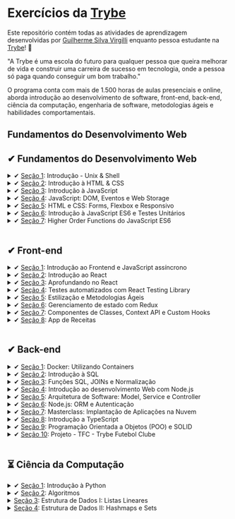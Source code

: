 # Exercícios da [Trybe](https://www.betrybe.com/)

Este repositório contém todas as atividades de aprendizagem desenvolvidas por [Guilherme Silva Virgilli](https://www.linkedin.com/in/gsvirgilli/) enquanto pessoa estudante na [Trybe](https://www.betrybe.com/)! :rocket:

"A Trybe é uma escola do futuro para qualquer pessoa que queira melhorar de vida e construir uma carreira de sucesso em tecnologia, onde a pessoa só paga quando conseguir um bom trabalho."

O programa conta com mais de 1.500 horas de aulas presenciais e online, aborda introdução ao desenvolvimento de software, front-end, back-end, ciência da computação, engenharia de software, metodologias ágeis e habilidades comportamentais.

## Fundamentos do Desenvolvimento Web

<summary><h2 class="done">✔ Fundamentos do Desenvolvimento Web</h2></summary>

  <details>
    <summary>✔ <a href="https://github.com/gsvirgilli/trybe-exercicios/tree/main/01.%20Fundamentos/01.%20Unix%2C%20Shell%20e%20Git" class="done">Seção 1</a>: Introdução - Unix & Shell</summary>

  - [X] 1.1 - Unix e shell
  - [X] 1.2 - Git - O que é e para que serve
  - [X] 1.3 - Git e Github - Entendendo os comandos
  </details>

  <details>
    <summary>✔ <a href="https://github.com/gsvirgilli/trybe-exercicios/tree/main/01.%20Fundamentos/02.%20Introdu%C3%A7%C3%A3o%20%C3%A0%20HTML%20%26%20CSS" class="done">Seção 2</a>: Introdução à HTML & CSS</summary>

  - [x] 2.1 - Estruturas de página
  - [x] 2.2 - Primeiros passos em CSS
  - [X] 2.3 - Seletores e posicionamento
  - [X] 2.4 - HTML Semântico
  - [X] 2.5 - Projeto - Lessons Learned
  </details>

  <details>
    <summary>✔ <a href="https://github.com/gsvirgilli/trybe-exercicios/tree/main/01.%20Fundamentos/03.%20Introdu%C3%A7%C3%A3o%20%C3%A0%20JavaScript" class="done">Seção 3</a>: Introdução à JavaScript</summary>

  - [X] 3.1 - Primeiros passos
  - [X] 3.2 - Array e loop For
  - [X] 3.3 - Funções
  - [X] 3.4 - Objetos
  - [X] 3.5 - ES6 - let, const, arrow functions e template literals
  - [X] 3.6 - Projeto - Playground Functions
  </details>

  <details>
    <summary>✔ <a href="https://github.com/gsvirgilli/trybe-exercicios/tree/main/01.%20Fundamentos/04.%20JavaScript%3A%20DOM%2C%20Eventos%20e%20Web%20Storage" class="done">Seção 4</a>: JavaScript: DOM, Eventos e Web Storage</summary>

  - [X] 4.1 - DOM e seletores
  - [X] 4.2 - Trabalhando com elementos
  - [X] 4.3 - Eventos
  - [X] 4.4 - Web Storage
  - [X] 4.6 - Projeto - Arte com Pixels
  - [x] 4.7 - Projetos Bônus
  </details>

  <details>
    <summary>✔ <a href="https://github.com/gsvirgilli/trybe-exercicios/tree/main/01.%20Fundamentos/05.%20HTML%20e%20CSS%3A%20Forms%2C%20Flexbox%20e%20Responsivo" class="done">Seção 5</a>: HTML e CSS: Forms, Flexbox e Responsivo</summary>

  - [X] 5.1 - HTML & CSS - Forms
  - [X] 5.2 - Bibliotecas JavaScript e Frameworks CSS
  - [x] 5.3 - CSS Flexbox - Parte 1
  - [X] 5.4 - CSS Flexbox - Parte 2
  - [X] 5.5 - CSS Responsivo - Mobile First
  - [X] 5.6 - Projeto - Trybewarts
  </details>

  <details>
    <summary>✔ <a href="https://github.com/gsvirgilli/trybe-exercicios/tree/main/01.%20Fundamentos/06.%20Introdu%C3%A7%C3%A3o%20%C3%A0%20JavaScript%20ES6%20e%20Testes%20Unit%C3%A1rios" class="done">Seção 6</a>: Introdução à JavaScript ES6 e Testes Unitários</summary>

  - [X] 6.1 - Fluxo de exceções e manipulação de objetos
  - [X] 6.2 - Primeiros passos em Jest
  - [X] 6.3 - Matchers e cobertura de código
  - [X] 6.4 - Projeto - JavaScript Testes Unitários
  </details>
  
 <details>
 <summary>✔ <a href="https://github.com/gsvirgilli/trybe-exercicios/tree/main/01.%20Fundamentos/07.%20Highter%20Order%20Functions%20do%20JavaScrip%20ES6" class="doing">Seção 7</a>: Higher Order Functions do JavaScript ES6</summary>

  - [X] 7.1 - Introdução a Higher Order Functions
  - [X] 7.2 - Higher Order Functions - sort e map
  - [X] 7.3 - Higher Order Functions - filter e reduce
  - [X] 7.4 - JavaScript ES6 - spread operator, rest parameters e object destructuring
  - [X] 7.5 - JavaScript ES6 - Array destructuring, Default destructuring, Object property shorthand, e default parameters
  - [X] 7.6 - Projeto - Zoo functions
 </details>
 
<br>

 <summary><h2 class="done">✔ Front-end</h2></summary>
  
<details>
 <summary>✔ <a href="https://github.com/gsvirgilli/trybe-exercicios/tree/main/02.%20Front-end/01.%20Introdu%C3%A7%C3%A3o%20ao%20Frontend%20e%20JavaScript%20" class="toDo">Seção 1</a>: Introdução ao Frontend e JavaScript assíncrono</summary>

  - [X] 1.1 - Ambiente de desenvolvimento
  - [X] 1.2 - JavaScript Assíncrono - Promises e fetch
  - [X] 1.3 - Prática - Casa de câmbio
  - [X] 1.4 - Async, await e testes assíncronos
  - [X] 1.5 - Projeto - iChoveu
</details>

  <details>
    <summary>✔ <a href="https://github.com/gsvirgilli/trybe-exercicios/tree/main/02.%20Front-end/02.%20Introdu%C3%A7%C3%A3o%20ao%20React" class="toDo">Seção 2</a>: Introdução ao React</summary>

  - [X] 2.1 - Introdução ao React e ao TypeScript 
  - [X] 2.2 - Componentes React e Props
  - [X] 2.3 - Avançando em componentes
  - [X] 2.4 - Revisão - Solar System
  - [X] 2.5 - Estados e eventos
  - [X] 2.6 - Formilários
  - [X] 2.7 - Revisão - Store Back Office
  - [X] 2.8 - Projeto - Password Manager
  </details>

  <details>
    <summary>✔ <a href="https://github.com/gsvirgilli/trybe-exercicios/tree/main/02.%20Front-end/03.%20Aprofundando%20no%20React" class="toDo">Seção 3</a>: Aprofundando no React</summary>

  - [X] 3.1 - React Router
  - [X] 3.2 - useEffect
  - [X] 3.3 - Revisão - Clonando o Twitter
  - [X] 3.4 - Projeto - Trybetunes
  </details>

  <details>
    <summary>✔ <a href="https://github.com/gsvirgilli/trybe-exercicios/tree/main/02.%20Front-end/04.%20Testes%20automatizados%20com%20React%20Testing%20Library" class="toDo">Seção 4</a>: Testes automatizados com React Testing Library</summary>

  - [X] 4.1 - Introdução a React Testing Library
  - [X] 4.2 - RTL: Mocks
  - [X] 4.3 - RTL: Testando com React Router
  - [X] 4.3 - Projeto - Testes em React
  </details>

  <details>
    <summary>✔ <a href="https://github.com/gsvirgilli/trybe-exercicios/tree/main/02.%20Front-end/05.%20Estiliza%C3%A7%C3%A3o%20e%20Metodologia%20%C3%81gil" class="toDo">Seção 5</a>: Estilização e Metodologias Ágeis</summary>

  - [X] 5.1 - CSS Modules
  - [X] 5.2 - Styled Components
  - [X] 5.3 - Metodologias ágeis
  - [X] 5.4 - Projeto Frontend Online Store
  </details>

  <details>
    <summary>✔ <a href="https://github.com/gsvirgilli/trybe-exercicios/tree/main/02.%20Front-end/06.%20Gerenciamento%20de%20estado%20com%20Redux" class="toDo">Seção 6</a>: Gerenciamento de estado com Redux</summary>

  - [X] 6.1 - Introdução ao Redux - O estado global da aplicação
  - [X] 6.2 - Usando o Redux no React
  - [X] 6.3 - Revisão - Usando o Redux no React 
  - [X] 6.4 - Usando o Redux no React - Actions Assíncronas
  - [X] 6.5 - Testes em React-Redux
  - [X] 6.6 - Projeto - Trybe Wallet
  </details>

  <details>
    <summary>✔ <a href="https://github.com/gsvirgilli/trybe-exercicios/tree/main/02.%20Front-end/07.%20Componentes%20de%20Classes%2C%20Context%20API%20e%20Custom%20Hooks" class="toDo">Seção 7</a>: Componentes de Classes, Context API e Custom Hooks</summary>

  - [X] 7.1 - Componentes de CLasses
  - [X] 7.2 - Context API
  - [X] 7.3 -  Hooks Customizados
  - [X] 7.4 - Projeto - StarWars
  </details>

  <details>
    <summary>✔ <a href="https://github.com/gsvirgilli/trybe-exercicios/tree/main/02.%20Front-end/08.%20Projeto%20-%20App%20de%20Receitas" class="toDo">Seção 8</a>: App de Receitas</summary>

  - [X] 8. - Projeto App de Receitas

  </details>
<br>
  <summary><h2>✔ Back-end</h2></summary>

  <details>
    <summary>✔ <a href="https://github.com/gsvirgilli/trybe-exercicios/tree/main/03.%20Back-end/01.%20Docker%3A%20Utilizando%20Containers" class="toDo">Seção 1</a>: Docker: Utilizando Containers</summary>

  - [X] 1.1 - Utilizando Containers - Docker
  - [X] 1.2 - Manipulando Imagens no Docker
  - [X] 1.3 - Orquestrando Containers com Docker Compose
  - [X] 1.4 - Projeto - Docker Todo-List
  </details>

  <details>
    <summary>✔ <a href="https://github.com/gsvirgilli/trybe-exercicios/tree/main/03.%20Back-end/02.%20Introdu%C3%A7%C3%A3o%20%C3%A0%20SQL" class="toDo">Seção 2</a>:  Introdução à SQL</summary>

  - [X] 2.1 - Banco de dados SQL
  - [X] 2.2 - Encontrando dados em um banco de dados
  - [X] 2.3 - Filtrando dados de forma específica
  - [X] 2.4 - Manipulando tabelas
  - [X] 2.5 - Projeto - All For One
  </details>

  <details>
    <summary>✔ <a href="https://github.com/gsvirgilli/trybe-exercicios/tree/main/03.%20Back-end/03.%20Fun%C3%A7%C3%B5es%20SQL%2C%20JOINs%20e%20Normaliza%C3%A7%C3%A3o" class="toDo">Seção 3</a>: Funções SQL, JOINs e Normalização</summary>

  - [X] 3.1 - Funções mais usadas no SQL
  - [X] 3.2 - Descomplicando JOINs
  - [X] 3.3 - Transformando ideias em um modelo de banco de dados
  - [X] 3.4 - Aula ao vivo + Projeto - One For All
  </details>

  <details>
    <summary>✔ <a href="https://github.com/gsvirgilli/trybe-exercicios/tree/main/03.%20Back-end/04.%20Introdu%C3%A7%C3%A3o%20ao%20desenvolvimento%20Web%20com%20Node.js" class="toDo">Seção 4</a>:  Introdução ao desenvolvimento Web com Node.js</summary>

  - [X] 4.1 - Node.js: Runtime Assíncrono
  - [X] 4.2 - Node.js: API REST com Express
  - [X] 4.3 - Node.js: Testes de Integração
  - [X] 4.3 - Node.js: Express e Middlewares
  - [X] 4.3 - Node.js: Express e MySQL
  - [X] 4.3 - Projeto - Talker Manager
  </details>

  <details>
    <summary>✔ <a href="https://github.com/gsvirgilli/trybe-exercicios/tree/main/03.%20Back-end/05.%20Arquitetura%20de%20Software%3A%20Model%2C%20Service%20e%20Controller" class="toDo">Seção 5</a>: Arquitetura de Software: Model, Service e Controller</summary>

  - [X] 5.1 - Arquitetura de Software: Camada Model
  - [X] 5.2 - Arquitetura de Software: Refatorando Camada Model
  - [X] 5.1 - Arquitetura de Software: Camada Service
  - [X] 5.2 - Arquitetura de Software: Refatorando Camada Service
  - [X] 5.2 - Arquitetura de Software: Refatorando Camada Controller
  - [X] 5.2 - Projeto - Store Manager
  </details>

  <details>
    <summary>✔ <a href="https://github.com/gsvirgilli/trybe-exercicios/tree/main/03.%20Back-end/06.%20Node%2Cjs%3A%20ORM%20e%20Autentica%C3%A7%C3%A3o" class="toDo">Seção 6</a>: Node.js: ORM e Autenticação</summary>

  - [X] 6.1 - ORM - Interface da aplicação com o banco de dados
  - [X] 6.2 - ORM - Associations 1:1 e 1:N
  - [X] 6.3 - ORM - Associations N:N e Transactions
  - [X] 6.4 - JWT - (JSON Web Token)
  - [X] 6.4 - Projeto - API de Blogs
  </details>

  <details>
    <summary>✔ <a href="https://github.com/gsvirgilli/trybe-exercicios/tree/main/03.%20Back-end/07.%20Masterclass%3A%20Implanta%C3%A7%C3%A3o%20de%20Aplica%C3%A7%C3%B5es%20na%20Nuvem/Dia%2001%3A%20Infraestrutura%3A%20Deploy%20com%20Railway" class="toDo">Seção 7</a>: Masterclass: Implantação de Aplicações na Nuvem</summary>

  - [X] 7.1 - Infraestrutura: Deploy com Railway
  </details>

  <details>
    <summary>✔ <a href="https://github.com/gsvirgilli/trybe-exercicios/tree/main/03.%20Back-end/08.%20Introdu%C3%A7%C3%A3o%20a%20TypeScript" class="toDo">Seção 8</a>: Introdução a TypeScript</summary>

  - [X] 8.1 - Aprendendo TypeScript
  - [X] 8.1 - Introdução a Generics
  - [X] 8.1 - API REST com Express, JWT, Sequelize e TypeScript
  - [X] 8.1 - Testando Aplicações com TypeScript
  - [X] 8.1 - Projeto - Trybesmith

  </details>

  <details>
    <summary>✔ <a href="https://github.com/gsvirgilli/trybe-exercicios/tree/main/03.%20Back-end/09.%20Programa%C3%A7%C3%A3o%20Orientada%20a%20Objetos%20(POO)%20e%20SOLID" class="toDo">Seção 9</a>: Programação Orientada a Objetos (POO) e SOLID</summary>

  - [X] 9.1 - Introdução à Orientação a Objetos
  - [X] 9.2 - Herança e Composição
  - [X] 9.3 - Polimorfismo
  - [X] 9.4 - SOLID - Introdução e Princípios S, O e D
  - [X] 9.4 - SOLID - Princípios L e I
  - [X] 9.4 - Projeto - Trybers and Dragons
  </details>

  <details>
    <summary>✔ <a href="https://github.com/gsvirgilli/trybe-exercicios/tree/main/03.%20Back-end/10.%20Projeto%20-%20TFC%20-%20Trybe%20Futebol%20Clube" class="toDo">Seção 10</a>: Projeto - TFC - Trybe Futebol Clube</summary>

  - [X] 10.1 - Express com Classes
  - [X] 10.1 - Projeto - TFC - Trybe Futebol Clube

  </details>

<br>
  <summary><h2>⏳ Ciência da Computação</h2></summary>

  <details>
    <summary>✔ <a href="https://github.com/gsvirgilli/trybe-exercicios/tree/main/04.%20Ci%C3%AAncia%20da%20Computa%C3%A7%C3%A3o/01.%20introdu%C3%A7%C3%A3o%20%C3%A0%20Python" class="toDo">Seção 1</a>: Introdução à Python</summary>

  - [X] 1.1 - Aprendendo Python
  - [X] 1.2 - Entrada e Saída de Dados com Testes
  </details>

  <details>
    <summary>✔ <a href="https://github.com/gsvirgilli/trybe-exercicios/tree/main/04.%20Ci%C3%AAncia%20da%20Computa%C3%A7%C3%A3o/02.%20Algoritmos" class="toDo">Seção 2</a>: Algoritmos</summary>

  - [X] 2.1 - Complexidade de Algoritmos
  - [X] 2.2 - Recursividade e Extratégias para Solução de Problemas
  - [X] 2.3 - Algoritmos de ordenação e busca
  - [X] 2.4 - Projeto - Algoritmos
  </details>

  <details>
    <summary> <a href="https://github.com/gsvirgilli/trybe-exercicios/tree/main/04.%20Ci%C3%AAncia%20da%20Computa%C3%A7%C3%A3o/03.%20Estruturas%20de%20Dadas%20I%3A%20Listas%20Lineares" class="toDo">Seção 3</a>: Estrutura de Dados I: Listas Lineares</summary>

  - [ ] 3.1 - P.O.O em Python
  - [ ] 3.2 - Arrays
  - [ ] 3.3 - Nó e Listas Encadeadas 
  - [ ] 3.4 - Pilhas e filas
  - [ ] 3.4 - Projeto TING - Trybe Is Not Google

  </details>

  <details>
    <summary><a href="https://github.com/gsvirgilli/trybe-exercicios/tree/main/04.%20Ci%C3%AAncia%20da%20Computa%C3%A7%C3%A3o/04.%20Estruturas%20de%20Dados%20II%3A%20Hashmaps%20e%20Sets" class="toDo">Seção 4</a>: Estrutura de Dados II: Hashmaps e Sets</summary>

  - [ ] 4.1 - Hashmap e Dict
  - [ ] 4.2 - Set
  - [ ] 4.4 - Projeto - Restaurant Orders
  </details>
